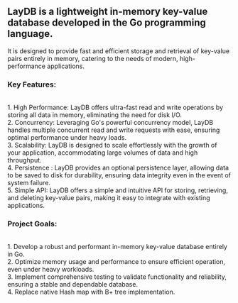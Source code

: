 <h2>LayDB is a lightweight in-memory key-value database developed in the Go programming language.<br /> </h2>
It is designed to provide fast and efficient storage and retrieval of key-value pairs entirely in memory, catering to the needs of modern, high-performance applications.

<h3>Key Features:</h3><br /> 
1. High Performance: LayDB offers ultra-fast read and write operations by storing all data in memory, eliminating the need for disk I/O.<br /> 
2. Concurrency: Leveraging Go's powerful concurrency model, LayDB handles multiple concurrent read and write requests with ease, ensuring optimal performance under heavy loads.<br /> 
3. Scalability: LayDB is designed to scale effortlessly with the growth of your application, accommodating large volumes of data and high throughput.<br /> 
4. Persistence : LayDB provides an optional persistence layer, allowing data to be saved to disk for durability, ensuring data integrity even in the event of system failure.<br /> 
5. Simple API: LayDB offers a simple and intuitive API for storing, retrieving, and deleting key-value pairs, making it easy to integrate with existing applications.<br />

<h3>Project Goals:</h3><br />
1. Develop a robust and performant in-memory key-value database entirely in Go.<br /> 
2. Optimize memory usage and performance to ensure efficient operation, even under heavy workloads.<br /> 
3. Implement comprehensive testing to validate functionality and reliability, ensuring a stable and dependable database.<br /> 
4. Replace native Hash map with B+ tree implementation.<br /> 
